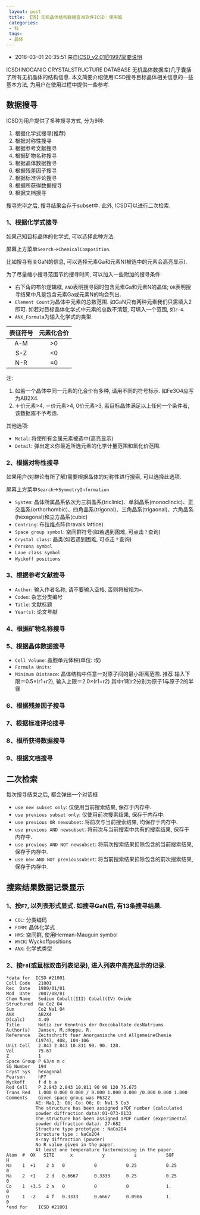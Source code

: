 ```yaml
---
 layout: post
 title: 【转】无机晶体结构数据查询软件ICSD：使用篇
 categories:
 - 科
 tags:
 - 晶体
---
```


- 2016-03-01 20:35:51 来自[ICSD_v2.01@1997简要说明](http://wenku.baidu.com/view/f61d91a00029bd64783e2cd7.html)

ICSD(INOGANIC CRYSTALSTRUCTURE DATABASE 无机晶体数据库)几乎囊括了所有无机晶体的结构信息. 本文简要介绍使用ICSD搜寻目标晶体相关信息的一些基本方法, 为用户在使用过程中提供一些参考.

## 数据搜寻

ICSD为用户提供了多种搜寻方式, 分为9种:

1. 根据化学式搜寻(推荐)
2. 根据对称性搜寻
3. 根据参考文献搜寻
4. 根据矿物名称搜寻
5. 根据晶体数据搜寻
6. 根据残差因子搜寻
7. 根据标准评论搜寻
8. 根据所获得数据搜寻
9. 根据文档搜寻

搜寻完毕之后, 搜寻结果会存于subset中. 此外, ICSD可以进行二次检索.

### 1、根据化学式搜寻

如果己知目标晶体的化学式, 可以选择此种方法.

屏幕上方菜单`Search`->`ChemicalComposition`.

比如搜寻有关GaN的信息, 可以选择元素Ga和元素N(被选中的元素会高亮显示).

为了尽量缩小搜寻范围节约搜寻时间, 可以加入一些附加的搜寻条件:

- 右下角的布尔逻辑框, `AND`表明搜寻同时包含元素Ga和元素N的晶体; `OR`表明搜寻结果中凡是包含元素Ga或元素N的均会列出.
- `Element Count`为晶体中元素的总数范围. 如GaN只有两种元素我们只需填入2即可. 如若对目标晶体化学式中元素的总数不清楚, 可填入一个范围, 如`2-4`.
- `ANX_Formula`为输入化学式的类型.

| 表征符号| 元素化合价 |
|:-------:|:----:|
| A-M     |  >0 |
| S-Z     |  <0 |
| N-R     |  =0 |

注:

1. 如若一个晶体中同一元素的化合价有多种, 请用不同的符号标示. 如Fe3O4应写为AB2X4.
2. ＋价元素>4, －价元素>4, 0价元素>3, 若目标晶体满足以上任何一个条件者, 该数据库不予考虑.

其他选项:

- `Metal`: 将使所有金属元素被选中(高亮显示)
- `Detail`: 弹出定义你最近所选元素的化学计量范围和氧化价范围.

### 2、根据对称性搜寻

如果用户(对群论有所了解)需要根据晶体的对称性进行搜索, 可以选择此选项.

屏幕上方菜单`Search`->`SymmetryInformation`

- `System`: 晶体所属晶系依次为三斜晶系(triclinic)、单斜晶系(monoclincic)、正交晶系(orthorhombic)、四角晶系(trigonal)、三角晶系(trigaonal)、六角晶系(hexagonal)和立方晶系(cubic)
- `Centring`: 布拉维点阵(bravais lattice)
- `Space group symbol`: 空间群符号(如若遇到困难, 可点击`？`查询)
- `Crystal class`: 晶类(如若遇到困难, 可点击`？`查询)
- `Persona symbol`
- `Laue class symbol`
- `Wyckoff positions`

### 3、根据参考文献搜寻

- `Author`: 输入作者名称, 请不要输入空格, 否则将被视为`=`.
- `Coden`: 杂志分类编号
- `Title`: 文献标题
- `Year(s)`: 论文年献

### 4、根据矿物名称搜寻

### 5、根据晶体数据搜寻

- `Cell Volume`: 晶胞单元体积(单位: 埃)
- `Formula Units`:
- `Minimum Distance`: 晶体结构中任意一对原子间的最小距离范围.
	推荐 输入下限＝0.5×(r1+r2), 输入上限＝2.0×(r1+r2)
	其中r1和r2分别为原子1与原子2的半径

### 6、根据残差因子搜寻

### 7、根据标准评论搜寻

### 8、根所获得数据搜寻

### 9、根据文档搜寻

## 二次检索

每次搜寻结束之后, 都会弹出一个对话框

- `use new subset only`: 仅使用当前搜索结果, 保存于内存中.
- `use previous subset only`: 仅使用前次搜索结果, 保存于内存中.
- `use previous OR newsubset`: 将前次与当前搜索结果, 均保存于内存中.
- `use previous AND newsubset`: 将前次与当前搜索中共有的搜索结果, 保存于内存中.
- `use previous AND NOT newsubset`: 将前次搜索结果扣除包含的当前搜索结果, 保存于内存中.
- `use new AND NOT previoussubset`: 将当前搜索结果扣除包含的前次搜索结果, 保存于内存中.

## 搜索结果数据记录显示

### 1、按`F7`, 以列表形式显式. 如搜寻GaN后, 有13条搜寻结果.

- `COL`: 分类编码
- `FORM`: 晶体化学式
- `HMS`: 空间群, 使用Herman-Mauguin symbol
- `WYCK`: Wyckoffpositions
- `ANX`: 化学式类型

### 2、按`F8`(或鼠标双击列表记录), 进入列表中高亮显示的记录.

	*data for  ICSD #21001
	Coll Code   21001
	Rec  Date   1980/01/01
	Mod  Date   2007/08/01
	Chem Name   Sodium Cobalt(III) Cobalt(IV) Oxide
	Structured  Na Co2 O4
	Sum         Co2 Na1 O4
	ANX         AB2X4
	D(calc)     4.49
	Title       Notiz zur Kenntnis der Oxocobaltate desNatriums
	Author(s)   Jansen, M.;Hoppe, R.
	Reference   Zeitschrift fuer Anorganische und AllgemeineChemie
	           (1974), 408, 104-106
	Unit Cell   2.843 2.843 10.811 90. 90. 120.
	Vol         75.67
	Z           1
	Space Group P 63/m m c
	SG Number   194
	Cryst Sys   hexagonal
	Pearson     hP7
	Wyckoff     f d b a
	Red Cell    P 2.843 2.843 10.811 90 90 120 75.675
	Trans Red   1.000 0.000 0.000 / 0.000 1.000 0.000 /0.000 0.000 1.000
	Comments    Given space group was P6322
	           AE: Na1,2: O6; Co: O6; O: Na1.5 Co3
	           The structure has been assigned aPDF number (calculated
	           powder diffraction data):01-073-0133
	           The structure has been assigned aPDF number (experimental
	           powder diffraction data): 27-682
	           Structure type prototype : NaCo2O4
	           Structure type : NaCo2O4
	           X-ray diffraction (powder)
	           No R value given in the paper.
	           At least one temperature factormissing in the paper.
	Atom  #  OX   SITE      x           y           z           SOF        H
	Na    1  +1    2 b   0           0           0.25           0.25       0
	Na    2  +1    2 d   0.6667      0.3333      0.25           0.25       0
	Co    1  +3.5  2 a   0           0           0              1.         0
	O     1  -2    4 f   0.3333      0.6667      0.0906         1.         0
	*end for    ICSD #21001
